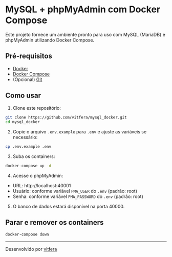 # MySQL + phpMyAdmin com Docker Compose

Este projeto fornece um ambiente pronto para uso com MySQL (MariaDB) e phpMyAdmin utilizando Docker Compose.

## Pré-requisitos

- [Docker](https://www.docker.com/get-started)
- [Docker Compose](https://docs.docker.com/compose/install/)
- (Opcional) [Git](https://git-scm.com/)

## Como usar

1. Clone este repositório:

```bash
git clone https://github.com/vitfera/mysql_docker.git
cd mysql_docker
```

2. Copie o arquivo `.env.example` para `.env` e ajuste as variáveis se necessário:

```bash
cp .env.example .env
```

3. Suba os containers:

```bash
docker-compose up -d
```

4. Acesse o phpMyAdmin:

- URL: http://localhost:40001
- Usuário: conforme variável `PMA_USER` do `.env` (padrão: root)
- Senha: conforme variável `PMA_PASSWORD` do `.env` (padrão: root)

5. O banco de dados estará disponível na porta 40000.

## Parar e remover os containers

```bash
docker-compose down
```

---

Desenvolvido por [vitfera](https://github.com/vitfera)
